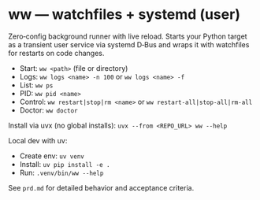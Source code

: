 # ww — watchfiles + systemd (user)

Zero‑config background runner with live reload. Starts your Python target as a transient user service via systemd D‑Bus and wraps it with watchfiles for restarts on code changes.

- Start: `ww <path>` (file or directory)
- Logs: `ww logs <name> -n 100` or `ww logs <name> -f`
- List: `ww ps`
- PID: `ww pid <name>`
- Control: `ww restart|stop|rm <name>` or `ww restart-all|stop-all|rm-all`
- Doctor: `ww doctor`

Install via uvx (no global installs): `uvx --from <REPO_URL> ww --help`

Local dev with uv:
- Create env: `uv venv`
- Install: `uv pip install -e .`
- Run: `.venv/bin/ww --help`

See `prd.md` for detailed behavior and acceptance criteria.
